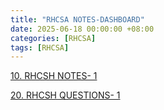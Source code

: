 ```yaml
---
title: "RHCSA NOTES-DASHBOARD"
date: 2025-06-18 00:00:00 +08:00
categories: [RHCSA]
tags: [RHCSA]
---
```

[10. RHCSH NOTES- 1 ](/Documents/RHCSA/2025-06-18-RHCSA-NOTES-1.md)

[20. RHCSH QUESTIONS- 1 ](/Documents/RHCSA/2025-06-18-RHCSA-LAB-1)